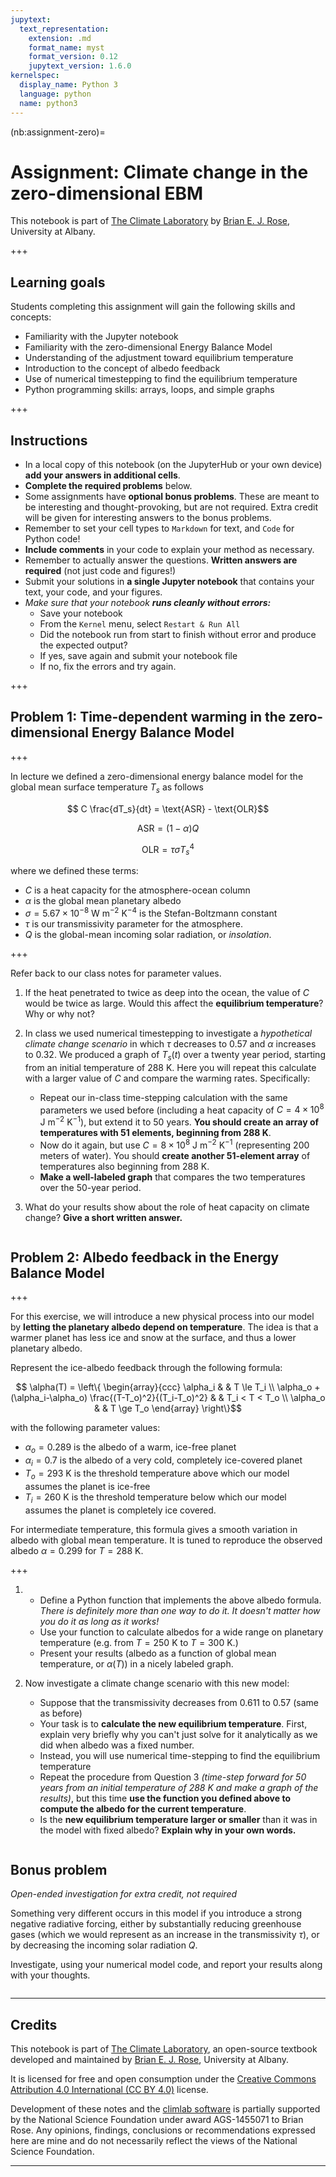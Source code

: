 ```yaml
---
jupytext:
  text_representation:
    extension: .md
    format_name: myst
    format_version: 0.12
    jupytext_version: 1.6.0
kernelspec:
  display_name: Python 3
  language: python
  name: python3
---
```


(nb:assignment-zero)=
# Assignment: Climate change in the zero-dimensional EBM

This notebook is part of [The Climate Laboratory](https://brian-rose.github.io/ClimateLaboratoryBook) by [Brian E. J. Rose](http://www.atmos.albany.edu/facstaff/brose/index.html), University at Albany.

+++

## Learning goals

Students completing this assignment will gain the following skills and concepts:

- Familiarity with the Jupyter notebook
- Familiarity with the zero-dimensional Energy Balance Model
- Understanding of the adjustment toward equilibrium temperature
- Introduction to the concept of albedo feedback
- Use of numerical timestepping to find the equilibrium temperature
- Python programming skills: arrays, loops, and simple graphs

+++

## Instructions

- In a local copy of this notebook (on the JupyterHub or your own device) **add your answers in additional cells**.
- **Complete the required problems** below. 
- Some assignments have **optional bonus problems**. These are meant to be interesting and thought-provoking, but are not required. Extra credit will be given for interesting answers to the bonus problems.
- Remember to set your cell types to `Markdown` for text, and `Code` for Python code!
- **Include comments** in your code to explain your method as necessary.
- Remember to actually answer the questions. **Written answers are required** (not just code and figures!)
- Submit your solutions in **a single Jupyter notebook** that contains your text, your code, and your figures.
- *Make sure that your notebook* ***runs cleanly without errors:***
    - Save your notebook
    - From the `Kernel` menu, select `Restart & Run All`
    - Did the notebook run from start to finish without error and produce the expected output?
    - If yes, save again and submit your notebook file
    - If no, fix the errors and try again.

+++

## Problem 1: Time-dependent warming in the zero-dimensional Energy Balance Model

+++

In lecture we defined a zero-dimensional energy balance model for the global mean surface temperature $T_s$ as follows

$$ C  \frac{dT_s}{dt} = \text{ASR} - \text{OLR}$$

$$ \text{ASR} = (1-\alpha) Q $$

$$ \text{OLR} = \tau \sigma T_s^4$$

where we defined these terms:

- $C$ is a heat capacity for the atmosphere-ocean column
- $\alpha$ is the global mean planetary albedo
- $\sigma = 5.67 \times 10^{-8}$ W m$^{-2}$ K$^{-4}$ is the Stefan-Boltzmann constant
- $\tau$ is our transmissivity parameter for the atmosphere.
- $Q$ is the global-mean incoming solar radiation, or *insolation*.

+++

Refer back to our class notes for parameter values.

1. If the heat penetrated to twice as deep into the ocean, the value of $C$ would be twice as large. Would this affect the **equilibrium temperature**? Why or why not?
2. In class we used numerical timestepping to investigate a *hypothetical climate change scenario* in which $\tau$ decreases to 0.57 and $\alpha$ increases to 0.32. We produced a graph of $T_s(t)$ over a twenty year period, starting from an initial temperature of 288 K. Here you will repeat this calculate with a larger value of $C$ and compare the warming rates. Specifically:
    - Repeat our in-class time-stepping calculation with the same parameters we used before (including a heat capacity of $C = 4\times10^8$ J m$^{-2}$ K$^{-1}$), but extend it to 50 years. **You should create an array of temperatures with 51 elements, beginning from 288 K**.
    - Now do it again, but use $C = 8\times10^8$ J m$^{-2}$ K$^{-1}$ (representing 200 meters of water). You should **create another 51-element array** of temperatures also beginning from 288 K.
    - **Make a well-labeled graph** that compares the two temperatures over the 50-year period.
    
4. What do your results show about the role of heat capacity on climate change? **Give a short written answer.**

```{code-cell} ipython3

```

## Problem 2: Albedo feedback in the Energy Balance Model

+++

For this exercise, we will introduce a new physical process into our model by **letting the planetary albedo depend on temperature**. The idea is that a warmer planet has less ice and snow at the surface, and thus a lower planetary albedo.

Represent the ice-albedo feedback through the following formula:

$$ \alpha(T) = \left\{ \begin{array}{ccc}
\alpha_i &   & T \le T_i \\
\alpha_o + (\alpha_i-\alpha_o) \frac{(T-T_o)^2}{(T_i-T_o)^2} &   & T_i < T < T_o \\
\alpha_o &   & T \ge T_o \end{array} \right\}$$

with the following parameter values:

- $\alpha_o = 0.289$ is the albedo of a warm, ice-free planet
- $\alpha_i = 0.7$ is the albedo of a very cold, completely ice-covered planet
- $T_o = 293$ K is the threshold temperature above which our model assumes the planet is ice-free
- $T_i = 260$ K is the threshold temperature below which our model assumes the planet is completely ice covered. 

For intermediate temperature, this formula gives a smooth variation in albedo with global mean temperature. It is tuned to reproduce the observed albedo $\alpha = 0.299$ for $T = 288$ K. 

+++

1. 
    - Define a Python function that implements the above albedo formula. *There is definitely more than one way to do it. It doesn't matter how you do it as long as it works!*
    -  Use your function to calculate albedos for a wide range on planetary temperature (e.g. from $T=250$ K to $T=300$ K.)
    - Present your results (albedo as a function of global mean temperature, or $\alpha(T)$) in a nicely labeled graph.
    
2. Now investigate a climate change scenario with this new model:
    - Suppose that the transmissivity decreases from 0.611 to 0.57 (same as before)
    - Your task is to **calculate the new equilibrium temperature**. First, explain very briefly why you can't just solve for it analytically as we did when albedo was a fixed number.
    - Instead, you will use numerical time-stepping to find the equilibrium temperature
    - Repeat the procedure from Question 3 *(time-step forward for 50 years from an initial temperature of 288 K and make a graph of the results)*, but this time **use the function you defined above to compute the albedo for the current temperature**.
    - Is the **new equilibrium temperature larger or smaller** than it was in the model with fixed albedo? **Explain why in your own words.**

```{code-cell} ipython3

```

## Bonus problem

*Open-ended investigation for extra credit, not required*

Something very different occurs in this model if you introduce a strong negative radiative forcing, either by substantially reducing greenhouse gases (which we would represent as an increase in the transmissivity $\tau$), or by decreasing the incoming solar radiation $Q$.

Investigate, using your numerical model code, and report your results along with your thoughts.

```{code-cell} ipython3

```

____________

## Credits

This notebook is part of [The Climate Laboratory](https://brian-rose.github.io/ClimateLaboratoryBook), an open-source textbook developed and maintained by [Brian E. J. Rose](http://www.atmos.albany.edu/facstaff/brose/index.html), University at Albany.

It is licensed for free and open consumption under the
[Creative Commons Attribution 4.0 International (CC BY 4.0)](https://creativecommons.org/licenses/by/4.0/) license.

Development of these notes and the [climlab software](https://github.com/brian-rose/climlab) is partially supported by the National Science Foundation under award AGS-1455071 to Brian Rose. Any opinions, findings, conclusions or recommendations expressed here are mine and do not necessarily reflect the views of the National Science Foundation.
____________

```{code-cell} ipython3

```
